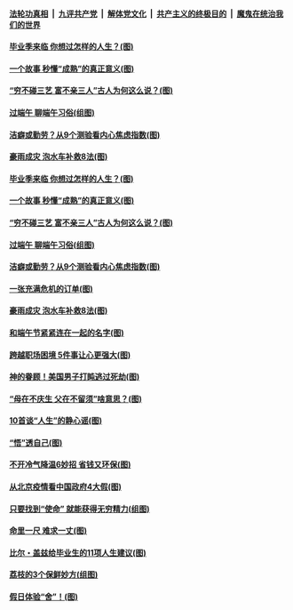 

####  [法轮功真相](../../../../basic/blob/master/README.md?t=06252102) &nbsp;|&nbsp; [九评共产党](../../../../9ping.md/blob/master/README.md?t=06252102) &nbsp;|&nbsp; [解体党文化](../../../../jtdwh.md/blob/master/README.md?t=06252102)  &nbsp;|&nbsp; [共产主义的终极目的](../../../../gczydzjmd.md/blob/master/README.md?t=06252102) &nbsp;|&nbsp; [魔鬼在统治我们的世界](../../../../mgztzwmdsj.md/blob/master/README.md?t=06252102) 

#### [毕业季来临 你想过怎样的人生？(图)](../pages/p8/937661.md?t=06252102) 

#### [一个故事 秒懂“成熟”的真正意义(图)](../pages/p8/936405.md?t=06252102) 

#### [“穷不碰三艺 富不亲三人”古人为何这么说？(图)](../pages/p8/937602.md?t=06252102) 

#### [过端午 聊端午习俗(组图)](../pages/p8/937246.md?t=06252102) 

#### [洁癖或勤劳？从9个测验看内心焦虑指数(图)](../pages/p8/937558.md?t=06252102) 

#### [豪雨成灾 泡水车补救8法(图)](../pages/p8/937526.md?t=06252102) 

#### [毕业季来临 你想过怎样的人生？(图)](../pages/p8/937661.md?t=06252102) 

#### [一个故事 秒懂“成熟”的真正意义(图)](../pages/p8/936405.md?t=06252102) 

#### [“穷不碰三艺 富不亲三人”古人为何这么说？(图)](../pages/p8/937602.md?t=06252102) 

#### [过端午 聊端午习俗(组图)](../pages/p8/937246.md?t=06252102) 

#### [洁癖或勤劳？从9个测验看内心焦虑指数(图)](../pages/p8/937558.md?t=06252102) 

#### [一张充满危机的订单(图)](../pages/p8/936981.md?t=06252102) 

#### [豪雨成灾 泡水车补救8法(图)](../pages/p8/937526.md?t=06252102) 

#### [和端午节紧紧连在一起的名字(图)](../pages/p8/937448.md?t=06252102) 

#### [跨越职场困境 5件事让心更强大(图)](../pages/p8/937375.md?t=06252102) 

#### [神的眷顾！美国男子打盹逃过死劫(图)](../pages/p8/936985.md?t=06252102) 

#### [“母在不庆生 父在不留须”啥意思？(图)](../pages/p8/937234.md?t=06252102) 

#### [10首谈“人生”的静心谣(图)](../pages/p8/936965.md?t=06252102) 

#### [“悟”透自己(图)](../pages/p8/936972.md?t=06252102) 

#### [不开冷气降温6妙招 省钱又环保(图)](../pages/p8/937329.md?t=06252102) 

#### [从北京疫情看中国政府4大假(图)](../pages/p8/937196.md?t=06252102) 

#### [只要找到“使命” 就能获得无穷精力(组图)](../pages/p8/937159.md?t=06252102) 

#### [命里一尺 难求一丈(图)](../pages/p8/936782.md?t=06252102) 

#### [比尔・盖兹给毕业生的11项人生建议(图)](../pages/p8/936231.md?t=06252102) 

#### [荔枝的3个保鲜妙方(组图)](../pages/p8/936950.md?t=06252102) 

#### [假日体验“舍”！(图)](../pages/p8/937183.md?t=06252102) 

